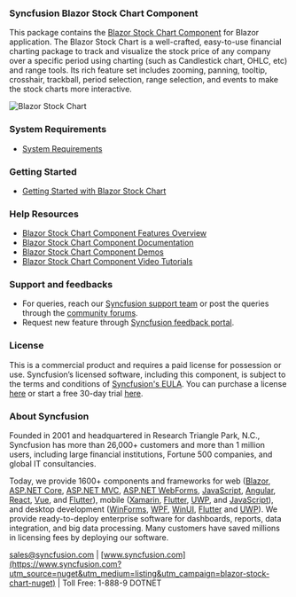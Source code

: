 ### Syncfusion Blazor Stock Chart Component

This package contains the [Blazor Stock Chart Component](https://www.syncfusion.com/blazor-components/blazor-stock-chart?utm_source=nuget&utm_medium=listing&utm_campaign=blazor-stock-chart-nuget) for Blazor application. The Blazor Stock Chart is a well-crafted, easy-to-use financial charting package to track and visualize the stock price of any company over a specific period using charting (such as Candlestick chart, OHLC, etc) and range tools. Its rich feature set includes zooming, panning, tooltip, crosshair, trackball, period selection, range selection, and events to make the stock charts more interactive.

![Blazor Stock Chart](https://raw.githubusercontent.com/SyncfusionExamples/nuget-img/master/blazor/blazor-stock-chart.png)

### System Requirements

* [System Requirements](https://blazor.syncfusion.com/documentation/system-requirements?utm_source=nuget&utm_medium=listing&utm_campaign=blazor-stock-chart-nuget)

### Getting Started

* [Getting Started with Blazor Stock Chart](https://blazor.syncfusion.com/documentation/stock-chart/getting-started?utm_source=nuget&utm_medium=listing&utm_campaign=blazor-stock-chart-nuget)

### Help Resources

* [Blazor Stock Chart Component Features Overview](https://www.syncfusion.com/blazor-components/blazor-stock-chart?utm_source=nuget&utm_medium=listing&utm_campaign=blazor-stock-chart-nuget)
* [Blazor Stock Chart Component Documentation](https://blazor.syncfusion.com/documentation/stock-chart/getting-started?utm_source=nuget&utm_medium=listing&utm_campaign=blazor-stock-chart-nuget)
* [Blazor Stock Chart Component Demos](https://blazor.syncfusion.com/demos/stock-chart/stock-chart?utm_source=nuget&utm_medium=listing&utm_campaign=blazor-stock-chart-nuget)
* [Blazor Stock Chart Component Video Tutorials](https://www.syncfusion.com/tutorial-videos/blazor/stock-chart?utm_source=nuget&utm_medium=listing&utm_campaign=blazor-stock-chart-nuget)

### Support and feedbacks

* For queries, reach our [Syncfusion support team](https://www.syncfusion.com/support/directtrac/incidents/newincident?utm_source=nuget&utm_medium=listing&utm_campaign=blazor-stock-chart-nuget) or post the queries through the [community forums](https://www.syncfusion.com/forums/blazor-components?utm_source=nuget&utm_medium=listing&utm_campaign=blazor-stock-chart-nuget). 
* Request new feature through [Syncfusion feedback portal](https://www.syncfusion.com/feedback/blazor-components?utm_source=nuget&utm_medium=listing&utm_campaign=blazor-stock-chart-nuget).

### License

This is a commercial product and requires a paid license for possession or use. Syncfusion’s licensed software, including this component, is subject to the terms and conditions of [Syncfusion's EULA](https://www.syncfusion.com/eula/es/?utm_source=nuget&utm_medium=listing&utm_campaign=blazor-stock-chart-nuget). You can purchase a license [here]( https://www.syncfusion.com/sales/products?utm_source=nuget&utm_medium=listing&utm_campaign=blazor-stock-chart-nuget) or start a free 30-day trial [here](https://www.syncfusion.com/account/manage-trials/start-trials?utm_source=nuget&utm_medium=listing&utm_campaign=blazor-stock-chart-nuget).

### About Syncfusion

Founded in 2001 and headquartered in Research Triangle Park, N.C., Syncfusion has more than 26,000+ customers and more than 1 million users, including large financial institutions, Fortune 500 companies, and global IT consultancies.
 
Today, we provide 1600+ components and frameworks for web ([Blazor](https://www.syncfusion.com/blazor-components?utm_source=nuget&utm_medium=listing&utm_campaign=blazor-stock-chart-nuget), [ASP.NET Core](https://www.syncfusion.com/aspnet-core-ui-controls?utm_source=nuget&utm_medium=listing&utm_campaign=blazor-stock-chart-nuget), [ASP.NET MVC](https://www.syncfusion.com/aspnet-mvc-ui-controls?utm_source=nuget&utm_medium=listing&utm_campaign=blazor-stock-chart-nuget), [ASP.NET WebForms](https://www.syncfusion.com/jquery/aspnet-webforms-ui-controls?utm_source=nuget&utm_medium=listing&utm_campaign=blazor-stock-chart-nuget), [JavaScript](https://www.syncfusion.com/javascript-ui-controls?utm_source=nuget&utm_medium=listing&utm_campaign=blazor-stock-chart-nuget), [Angular](https://www.syncfusion.com/angular-ui-components?utm_source=nuget&utm_medium=listing&utm_campaign=blazor-stock-chart-nuget), [React](https://www.syncfusion.com/react-ui-components?utm_source=nuget&utm_medium=listing&utm_campaign=blazor-stock-chart-nuget), [Vue](https://www.syncfusion.com/vue-ui-components?utm_source=nuget&utm_medium=listing&utm_campaign=blazor-stock-chart-nuget), and [Flutter](https://www.syncfusion.com/flutter-widgets?utm_source=nuget&utm_medium=listing&utm_campaign=blazor-stock-chart-nuget)), mobile ([Xamarin](https://www.syncfusion.com/xamarin-ui-controls?utm_source=nuget&utm_medium=listing&utm_campaign=blazor-stock-chart-nuget), [Flutter](https://www.syncfusion.com/flutter-widgets?utm_source=nuget&utm_medium=listing&utm_campaign=blazor-stock-chart-nuget), [UWP](https://www.syncfusion.com/uwp-ui-controls?utm_source=nuget&utm_medium=listing&utm_campaign=blazor-stock-chart-nuget), and [JavaScript](https://www.syncfusion.com/javascript-ui-controls?utm_source=nuget&utm_medium=listing&utm_campaign=blazor-stock-chart-nuget)), and desktop development ([WinForms](https://www.syncfusion.com/winforms-ui-controls?utm_source=nuget&utm_medium=listing&utm_campaign=blazor-stock-chart-nuget), [WPF](https://www.syncfusion.com/wpf-controls?utm_source=nuget&utm_medium=listing&utm_campaign=blazor-stock-chart-nuget), [WinUI](https://www.syncfusion.com/winui-controls?utm_source=nuget&utm_medium=listing&utm_campaign=blazor-stock-chart-nuget), [Flutter](https://www.syncfusion.com/flutter-widgets?utm_source=nuget&utm_medium=listing&utm_campaign=blazor-stock-chart-nuget) and [UWP](https://www.syncfusion.com/uwp-ui-controls?utm_source=nuget&utm_medium=listing&utm_campaign=blazor-stock-chart-nuget)). We provide ready-to-deploy enterprise software for dashboards, reports, data integration, and big data processing. Many customers have saved millions in licensing fees by deploying our software.

[sales@syncfusion.com](mailto:sales@syncfusion.com?Subject=Syncfusion%20Blazor%20-%20NuGet) | [www.syncfusion.com](https://www.syncfusion.com?utm_source=nuget&utm_medium=listing&utm_campaign=blazor-stock-chart-nuget) | Toll Free: 1-888-9 DOTNET